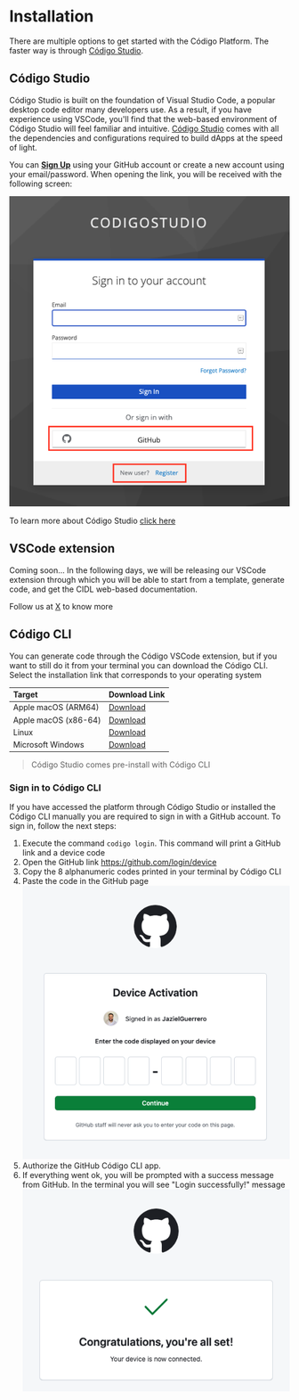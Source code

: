 # Installation

There are multiple options to get started with the Código Platform.
The faster way is through [Código Studio](https://studio.codigo.ai).

## Código Studio

Código Studio is built on the foundation of Visual Studio Code, a popular
desktop code editor many developers use. As a result, if you have experience
using VSCode, you'll find that the web-based environment of Código Studio
will feel familiar and intuitive. [Código Studio](https://studio.codigo.ai) comes with
all the dependencies and configurations required to build dApps at the speed of light.

You can [**Sign Up**](https://studio.codigo.ai) using your GitHub account or create a new account using your email/password.
When opening the link, you will be received with the following screen:

![Código Studio Sign Up](../static/img/sign_codigo_studio.png)

To learn more about Código Studio [click here](./development-suite/codigo-studio.md)

## VSCode extension

Coming soon... In the following days, we will be releasing our VSCode extension
through which you will be able to start from a template, generate code, and get
the CIDL web-based documentation.

Follow us at [X](https://twitter.com/codigoplatform) to know more

## Código CLI

You can generate code through the Código VSCode extension, but if you want to still
do it from your terminal you can download the Código CLI. Select the installation link
that corresponds to your operating system

| Target              | Download Link |
| :------------------ | :------------ |
| Apple macOS (ARM64) | [Download](#) |
| Apple macOS (x86-64)| [Download](#) |
| Linux               | [Download](#) |
| Microsoft Windows   | [Download](#) |
> Código Studio comes pre-install with Código CLI

### Sign in to Código CLI

If you have accessed the platform through Código Studio or installed the Código CLI  manually
you are required to sign in with a GitHub account. To sign in, follow the next steps:

1. Execute the command `codigo login`. This command will print a GitHub link and a device code
2. Open the GitHub link https://github.com/login/device
3. Copy the 8 alphanumeric codes printed in your terminal by Código CLI
4. Paste the code in the GitHub page
   ![GitHub Device Code Input](../static/img/github_input_code.png)
5. Authorize the GitHub Código CLI app.
6. If everything went ok, you will be prompted
   with a success message from GitHub. In the terminal you will see
   "Login successfully!" message
   ![GitHub Device Code Input](../static/img/github_input_success.png)
